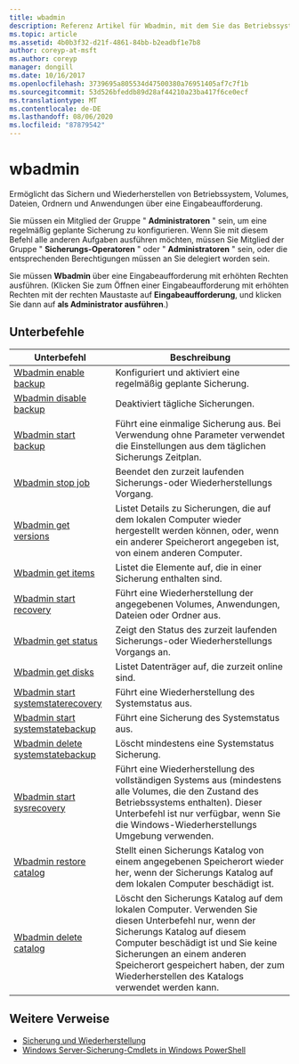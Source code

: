 ```yaml
---
title: wbadmin
description: Referenz Artikel für Wbadmin, mit dem Sie das Betriebssystem, die Volumes, Dateien, Ordner und Anwendungen über eine Eingabeaufforderung sichern und wiederherstellen können.
ms.topic: article
ms.assetid: 4b0b3f32-d21f-4861-84bb-b2eadbf1e7b8
author: coreyp-at-msft
ms.author: coreyp
manager: dongill
ms.date: 10/16/2017
ms.openlocfilehash: 3739695a805534d47500380a76951405af7c7f1b
ms.sourcegitcommit: 53d526bfeddb89d28af44210a23ba417f6ce0ecf
ms.translationtype: MT
ms.contentlocale: de-DE
ms.lasthandoff: 08/06/2020
ms.locfileid: "87879542"
---
```

# <a name="wbadmin"></a>wbadmin



Ermöglicht das Sichern und Wiederherstellen von Betriebssystem, Volumes, Dateien, Ordnern und Anwendungen über eine Eingabeaufforderung.

Sie müssen ein Mitglied der Gruppe " **Administratoren** " sein, um eine regelmäßig geplante Sicherung zu konfigurieren. Wenn Sie mit diesem Befehl alle anderen Aufgaben ausführen möchten, müssen Sie Mitglied der Gruppe " **Sicherungs-Operatoren** " oder " **Administratoren** " sein, oder die entsprechenden Berechtigungen müssen an Sie delegiert worden sein.

Sie müssen **Wbadmin** über eine Eingabeaufforderung mit erhöhten Rechten ausführen. (Klicken Sie zum Öffnen einer Eingabeaufforderung mit erhöhten Rechten mit der rechten Maustaste auf **Eingabeaufforderung**, und klicken Sie dann auf **als Administrator ausführen**.)

## <a name="subcommands"></a>Unterbefehle

|Unterbefehl|Beschreibung|
|----------|-----------|
|[Wbadmin enable backup](wbadmin-enable-backup.md)|Konfiguriert und aktiviert eine regelmäßig geplante Sicherung.|
|[Wbadmin disable backup](wbadmin-disable-backup.md)|Deaktiviert tägliche Sicherungen.|
|[Wbadmin start backup](wbadmin-start-backup.md)|Führt eine einmalige Sicherung aus. Bei Verwendung ohne Parameter verwendet die Einstellungen aus dem täglichen Sicherungs Zeitplan.|
|[Wbadmin stop job](wbadmin-stop-job.md)|Beendet den zurzeit laufenden Sicherungs-oder Wiederherstellungs Vorgang.|
|[Wbadmin get versions](wbadmin-get-versions.md)|Listet Details zu Sicherungen, die auf dem lokalen Computer wieder hergestellt werden können, oder, wenn ein anderer Speicherort angegeben ist, von einem anderen Computer.|
|[Wbadmin get items](wbadmin-get-items.md)|Listet die Elemente auf, die in einer Sicherung enthalten sind.|
|[Wbadmin start recovery](wbadmin-start-recovery.md)|Führt eine Wiederherstellung der angegebenen Volumes, Anwendungen, Dateien oder Ordner aus.|
|[Wbadmin get status](wbadmin-get-status.md)|Zeigt den Status des zurzeit laufenden Sicherungs-oder Wiederherstellungs Vorgangs an.|
|[Wbadmin get disks](wbadmin-get-disks.md)|Listet Datenträger auf, die zurzeit online sind.|
|[Wbadmin start systemstaterecovery](wbadmin-start-systemstaterecovery.md)|Führt eine Wiederherstellung des Systemstatus aus.|
|[Wbadmin start systemstatebackup](wbadmin-start-systemstatebackup.md)|Führt eine Sicherung des Systemstatus aus.|
|[Wbadmin delete systemstatebackup](wbadmin-delete-systemstatebackup.md)|Löscht mindestens eine Systemstatus Sicherung.|
|[Wbadmin start sysrecovery](wbadmin-start-sysrecovery.md)|Führt eine Wiederherstellung des vollständigen Systems aus (mindestens alle Volumes, die den Zustand des Betriebssystems enthalten). Dieser Unterbefehl ist nur verfügbar, wenn Sie die Windows-Wiederherstellungs Umgebung verwenden.|
|[Wbadmin restore catalog](wbadmin-restore-catalog.md)|Stellt einen Sicherungs Katalog von einem angegebenen Speicherort wieder her, wenn der Sicherungs Katalog auf dem lokalen Computer beschädigt ist.|
|[Wbadmin delete catalog](wbadmin-delete-catalog.md)|Löscht den Sicherungs Katalog auf dem lokalen Computer. Verwenden Sie diesen Unterbefehl nur, wenn der Sicherungs Katalog auf diesem Computer beschädigt ist und Sie keine Sicherungen an einem anderen Speicherort gespeichert haben, der zum Wiederherstellen des Katalogs verwendet werden kann.|

## <a name="additional-references"></a>Weitere Verweise

-   [Sicherung und Wiederherstellung](https://go.microsoft.com/fwlink/?LinkID=195054)
-   [Windows Server-Sicherung-Cmdlets in Windows PowerShell](/powershell/module/windowserverbackup/?view=winserver2012r2-ps)
